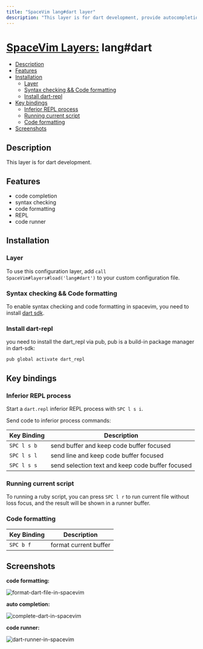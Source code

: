 ```yaml
---
title: "SpaceVim lang#dart layer"
description: "This layer is for dart development, provide autocompletion, syntax checking, code format for dart file."
---
```


# [SpaceVim Layers:](https://spacevim.org/layers) lang#dart

<!-- vim-markdown-toc GFM -->

- [Description](#description)
- [Features](#features)
- [Installation](#installation)
  - [Layer](#layer)
  - [Syntax checking && Code formatting](#syntax-checking--code-formatting)
  - [Install dart-repl](#install-dart-repl)
- [Key bindings](#key-bindings)
  - [Inferior REPL process](#inferior-repl-process)
  - [Running current script](#running-current-script)
  - [Code formatting](#code-formatting)
- [Screenshots](#screenshots)

<!-- vim-markdown-toc -->

## Description

This layer is for dart development.

## Features

- code completion
- syntax checking
- code formatting
- REPL
- code runner

## Installation

### Layer

To use this configuration layer, add `call SpaceVim#layers#load('lang#dart')` to your custom configuration file.

### Syntax checking && Code formatting

To enable syntax checking and code formatting in spacevim, you need to install [dart sdk](https://github.com/dart-lang/sdk).

### Install dart-repl

you need to install the dart_repl via pub, pub is a build-in package manager in dart-sdk:

```sh
pub global activate dart_repl
```

## Key bindings

### Inferior REPL process

Start a `dart.repl` inferior REPL process with `SPC l s i`. 

Send code to inferior process commands:

| Key Binding | Description                                      |
| ----------- | ------------------------------------------------ |
| `SPC l s b` | send buffer and keep code buffer focused         |
| `SPC l s l` | send line and keep code buffer focused           |
| `SPC l s s` | send selection text and keep code buffer focused |

### Running current script

To running a ruby script, you can press `SPC l r` to run current file without loss focus, and the result will be shown in a runner buffer.

### Code formatting

| Key Binding | Description           |
| ----------- | --------------------- |
| `SPC b f`   | format current buffer |

## Screenshots

**code formatting:**

![format-dart-file-in-spacevim](https://user-images.githubusercontent.com/13142418/34455939-b094db54-ed4f-11e7-9df0-80cf5de1128d.gif)

**auto completion:**

![complete-dart-in-spacevim](https://user-images.githubusercontent.com/13142418/34455816-ee77182c-ed4c-11e7-8f63-402849f60405.png)

**code runner:**

![dart-runner-in-spacevim](https://user-images.githubusercontent.com/13142418/34455403-1f6d4c3e-ed44-11e7-893f-09a6e64e27ed.png)
